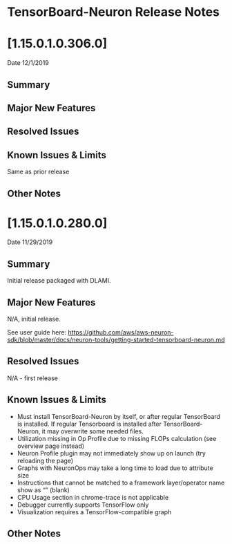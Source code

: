 # TensorBoard-Neuron Release Notes

# [1.15.0.1.0.306.0]

Date 12/1/2019

## Summary

## Major New Features

## Resolved Issues

## Known Issues & Limits

Same as prior release

## Other Notes

# [1.15.0.1.0.280.0]

Date 11/29/2019

## Summary

Initial release packaged with DLAMI.

## Major New Features

N/A, initial release. 

 See user guide here: https://github.com/aws/aws-neuron-sdk/blob/master/docs/neuron-tools/getting-started-tensorboard-neuron.md

## Resolved Issues

N/A - first release

## Known Issues & Limits

* Must install TensorBoard-Neuron by itself, or after regular TensorBoard is installed. If regular Tensorboard is installed after TensorBoard-Neuron, it may overwrite some needed files.
* Utilization missing in Op Profile due to missing FLOPs calculation (see overview page instead)
* Neuron Profile plugin may not immediately show up on launch (try reloading the page)
* Graphs with NeuronOps may take a long time to load due to attribute size
* Instructions that cannot be matched to a framework layer/operator name show as “” (blank)
* CPU Usage section in chrome-trace is not applicable
* Debugger currently supports TensorFlow only
* Visualization requires a TensorFlow-compatible graph

## Other Notes


